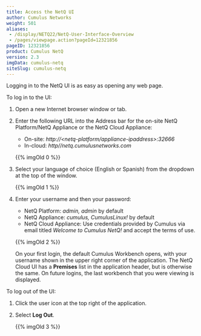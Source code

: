 ```yaml
---
title: Access the NetQ UI
author: Cumulus Networks
weight: 501
aliases:
 - /display/NETQ22/NetQ-User-Interface-Overview
 - /pages/viewpage.action?pageId=12321856
pageID: 12321856
product: Cumulus NetQ
version: 2.3
imgData: cumulus-netq
siteSlug: cumulus-netq
---
```

Logging in to the NetQ UI is as easy as opening any web page.

To log in to the UI:

1.  Open a new Internet browser window or tab.
2.  Enter the following URL into the Address bar for the on-site NetQ Platform/NetQ Appliance or the NetQ Cloud Appliance:  
    - On-site: *http://\<netq-platform/appliance-ipaddress\>:32666*  
    - In-cloud: *http//netq.cumulusnetworks.com*

    {{% imgOld 0 %}}

3.  Select your language of choice (English or Spanish) from the dropdown at the top of the window.

    {{% imgOld 1 %}}

4.  Enter your username and then your password:  
    - NetQ Platform: *admin, admin* by default  
    - NetQ Appliance: *cumulus, CumulusLinux\!* by default  
    - NetQ Cloud Appliance: Use credentials provided by Cumulus via email titled *Welcome to Cumulus NetQ\!* and accept the terms of use.

    {{% imgOld 2 %}}

    On your first login, the default Cumulus Workbench opens, with your username shown in the upper right corner of the application. The NetQ Cloud UI has a **Premises** list in the application header, but is otherwise the same. On future logins, the last workbench that you were viewing is displayed.

To log out of the UI:

1.  Click the user icon at the top right of the application.

2.  Select **Log Out**.  

    {{% imgOld 3 %}}

<article id="html-search-results" class="ht-content" style="display: none;">

</article>

<footer id="ht-footer">

</footer>
